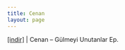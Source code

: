 ```yaml
---
title: Cenan
layout: page
---
```


<a href="https://cloud.mail.ru/public/f4dad42e5d30/Cenan%20-%20G%C3%BClmeyi%20Unutanlar%20E.P" target="_blank">[indir]</a>   |   Cenan &#8211; Gülmeyi Unutanlar Ep.